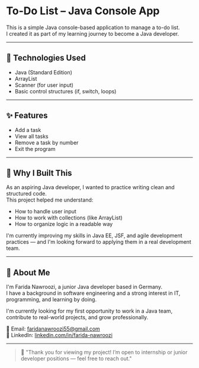 # To-Do List – Java Console App

This is a simple Java console-based application to manage a to-do list.  
I created it as part of my learning journey to become a Java developer.

---

## 🔧 Technologies Used

- Java (Standard Edition)
- ArrayList
- Scanner (for user input)
- Basic control structures (if, switch, loops)

---

## ✨ Features

- Add a task
- View all tasks
- Remove a task by number
- Exit the program

---

## 🎯 Why I Built This

As an aspiring Java developer, I wanted to practice writing clean and structured code.  
This project helped me understand:
- How to handle user input
- How to work with collections (like ArrayList)
- How to organize logic in a readable way

I'm currently improving my skills in Java EE, JSF, and agile development practices — and I'm looking forward to applying them in a real development team.

---

## 👩 About Me

I'm Farida Nawroozi, a junior Java developer based in Germany.  
I have a background in software engineering and a strong interest in IT, programming, and learning by doing.

I'm currently looking for my first opportunity to work in a Java team, contribute to real-world projects, and grow professionally.

📧 Email: faridanawroozi55@gmail.com  
🔗 LinkedIn: [linkedin.com/in/farida-nawroozi](https://linkedin.com/in/farida-nawroozi)

---

> 💬 "Thank you for viewing my project! I’m open to internship or junior developer positions — feel free to reach out."


